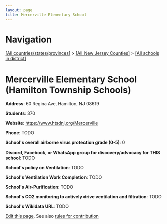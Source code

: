 ```yaml
---
layout: page
title: Mercerville Elementary School
---
```

# Navigation

[[All countries/states/provinces]](../../..) > [[All New Jersey Counties]](../..) > [[All schools in district]](..)

# Mercerville Elementary School (Hamilton Township Schools)

**Address**: 60 Regina Ave, Hamilton, NJ 08619

**Students**: 370

**Website**: https://www.htsdnj.org/Mercerville

**Phone**: TODO

**School's overall airborne virus protection grade (0-5)**: 0

**Discord, Facebook, or WhatsApp group for discovery/advocacy for THIS school**: TODO

**School's policy on Ventilation**: TODO

**School's Ventilation Work Completion**: TODO

**School's Air-Purification**: TODO

**School's CO2 monitoring to actively drive ventilation and filtration**: TODO

**School's Wikidata URL**: TODO


[Edit this page](https://github.com/ventilate-schools/NJ/edit/main/./Hamilton_Township_Schools/Mercerville_Elementary_School.md). See also [rules for contribution](../../../contribution-rules/)